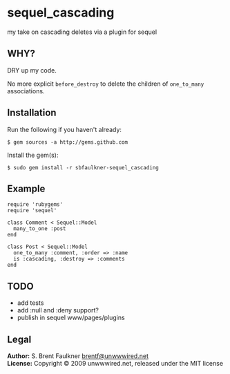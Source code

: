 # sequel\_cascading

my take on cascading deletes via a plugin for sequel

## WHY?

DRY up my code.

No more explicit `before_destroy` to delete the children of `one_to_many`
associations.

## Installation

Run the following if you haven't already:

    $ gem sources -a http://gems.github.com
  
Install the gem(s):

    $ sudo gem install -r sbfaulkner-sequel_cascading

## Example

    require 'rubygems'
    require 'sequel'
    
    class Comment < Sequel::Model
      many_to_one :post
    end
    
    class Post < Sequel::Model
      one_to_many :comment, :order => :name
      is :cascading, :destroy => :comments
    end
    
## TODO

- add tests
- add :null and :deny support?
- publish in sequel www/pages/plugins

## Legal

**Author:** S. Brent Faulkner <brentf@unwwwired.net>  
**License:** Copyright &copy; 2009 unwwwired.net, released under the MIT license
